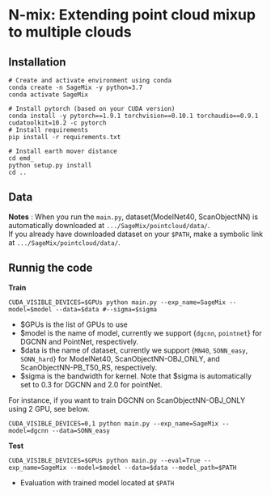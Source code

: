 # N-mix: Extending point cloud mixup to multiple clouds 
## Installation
```
# Create and activate environment using conda
conda create -n SageMix -y python=3.7
conda activate SageMix
 
# Install pytorch (based on your CUDA version)
conda install -y pytorch==1.9.1 torchvision==0.10.1 torchaudio==0.9.1 cudatoolkit=10.2 -c pytorch
# Install requirements
pip install -r requirements.txt

# Install earth mover distance
cd emd_
python setup.py install
cd ..
```

## Data

**Notes** : When you run the `main.py`, dataset(ModelNet40, ScanObjectNN) is automatically downloaded at `.../SageMix/pointcloud/data/`.  
If you already have downloaded dataset on your `$PATH`, make a symbolic link at `.../SageMix/pointcloud/data/`. 

## Runnig the code

**Train**
```
CUDA_VISIBLE_DEVICES=$GPUs python main.py --exp_name=SageMix --model=$model --data=$data #--sigma=$sigma
```
- $GPUs is the list of GPUs to use
- $model is the name of model, currently we support {`dgcnn`, `pointnet`} for DGCNN and PointNet, respectively.
- $data is the name of dataset, currently we support {`MN40`, `SONN_easy`, `SONN_hard`} for ModelNet40, ScanObjectNN-OBJ_ONLY, and ScanObjectNN-PB_T50_RS, respectively.  
- $sigma is the bandwidth for kernel. Note that $sigma is automatically set to 0.3 for DGCNN and 2.0 for pointNet.

For instance, if you want to train DGCNN on ScanObjectNN-OBJ_ONLY using 2 GPU, see below.
```
CUDA_VISIBLE_DEVICES=0,1 python main.py --exp_name=SageMix --model=dgcnn --data=SONN_easy
```

**Test**
```
CUDA_VISIBLE_DEVICES=$GPUs python main.py --eval=True --exp_name=SageMix --model=$model --data=$data --model_path=$PATH
```
- Evaluation with trained model located at `$PATH`
